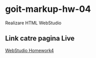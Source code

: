 # goit-markup-hw-04

Realizare HTML WebStudio

## Link catre pagina Live

[WebStudio Homework4](https://github.com/Loredana-Lungu/goit-markup-hw-04.git)
